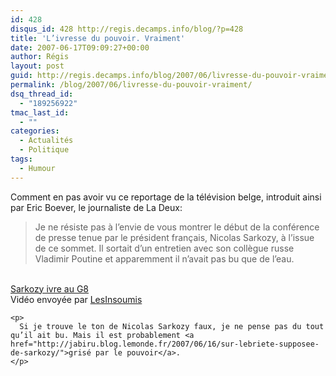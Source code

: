 ```yaml
---
id: 428
disqus_id: 428 http://regis.decamps.info/blog/?p=428
title: 'L’ivresse du pouvoir. Vraiment'
date: 2007-06-17T09:09:27+00:00
author: Régis
layout: post
guid: http://regis.decamps.info/blog/2007/06/livresse-du-pouvoir-vraiment/
permalink: /blog/2007/06/livresse-du-pouvoir-vraiment/
dsq_thread_id:
  - "189256922"
tmac_last_id:
  - ""
categories:
  - Actualités
  - Politique
tags:
  - Humour
---
```

Comment en pas avoir vu ce reportage de la télévision belge, introduit ainsi par Eric Boever, le journaliste de La Deux:

> Je ne résiste pas à l’envie de vous montrer le début de la conférence de presse tenue par le président français, Nicolas Sarkozy, à l’issue de ce sommet. Il sortait d’un entretien avec son collègue russe Vladimir Poutine et apparemment il n’avait pas bu que de l’eau.

<div style="width:320px;text-align:left;">
  <p>
    <br /><span style="margin-top:0px;"><a href="http://www.dailymotion.com/video/x27s4a_sarkozy-ivre-au-g8">Sarkozy ivre au G8</a><br />Vidéo envoyée par <a href="http://www.dailymotion.com/LesInsoumis">LesInsoumis</a><br /></span></div> 
    
    <p>
      Si je trouve le ton de Nicolas Sarkozy faux, je ne pense pas du tout qu’il ait bu. Mais il est probablement <a href="http://jabiru.blog.lemonde.fr/2007/06/16/sur-lebriete-supposee-de-sarkozy/">grisé par le pouvoir</a>.
    </p>
